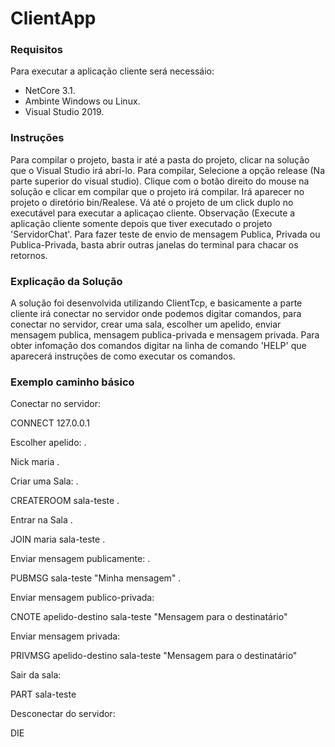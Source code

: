 # ClientApp


### Requisitos
Para executar a aplicação cliente será necessáio:
- NetCore 3.1.
- Ambinte Windows ou Linux.
- Visual Studio 2019.

### Instruções
Para compilar o projeto, basta ir até a pasta do projeto, clicar na solução que o Visual Studio irá abrí-lo.
Para compilar, Selecione a opção release (Na parte superior do visual studio). Clique com o botão direito do mouse na solução e clicar em compilar que o projeto irá compilar.
Irá aparecer no projeto o diretório bin/Realese. Vá até o projeto de um click duplo no executável para executar a aplicaçao cliente. Observação (Execute a aplicação cliente somente depois que tiver executado o projeto 'ServidorChat'. Para fazer teste de envio de mensagem Publica, Privada ou Publica-Privada, basta abrir outras janelas do terminal para chacar os retornos.

### Explicação da Solução

A solução foi desenvolvida utilizando ClientTcp, e basicamente a parte cliente irá conectar no servidor onde podemos digitar comandos, para conectar no servidor, crear uma sala, escolher um apelido, enviar mensagem publica, mensagem publica-privada e mensagem privada. Para obter infomação dos comandos digitar na linha de comando 'HELP' que aparecerá instruções de como executar os comandos. 


### Exemplo caminho básico

Conectar no servidor:

   CONNECT 127.0.0.1
   
Escolher apelido: .

   Nick maria .
   
Criar uma Sala: .

   CREATEROOM sala-teste .
   
Entrar na Sala .

   JOIN maria sala-teste .
   
Enviar mensagem publicamente: .

   PUBMSG sala-teste "Minha mensagem" .
   
Enviar mensagem publico-privada:

   CNOTE apelido-destino sala-teste "Mensagem para o destinatário"
   
Enviar mensagem privada:

   PRIVMSG apelido-destino sala-teste "Mensagem para o destinatário"
   
Sair da sala:

   PART sala-teste
   
Desconectar do servidor:

   DIE

